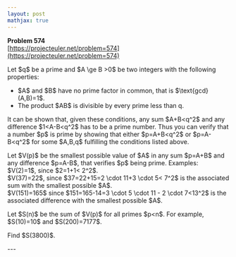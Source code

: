 ```yaml
---
layout: post
mathjax: true
---
```

**Problem 574**  
[https://projecteuler.net/problem=574](https://projecteuler.net/problem=574)

<p>Let $q$ be a prime and $A \ge B &gt;0$ be two integers with the following properties:
</p><ul><li> $A$ and $B$ have no prime factor in common, that is $\text{gcd}(A,B)=1$.</li>
<li> The product $AB$ is divisible by every prime less than q.</li>

</ul><p>It can be shown that, given these conditions, any sum $A+B&lt;q^2$ and any difference $1&lt;A-B&lt;q^2$ has to be a prime number. Thus you can verify that a number $p$ is prime by showing that either $p=A+B&lt;q^2$ or $p=A-B&lt;q^2$ for some $A,B,q$ fulfilling the conditions listed above.</p>

<p>Let $V(p)$ be the smallest possible value of $A$ in any sum $p=A+B$ and any difference $p=A-B$, that verifies $p$ being prime. Examples:<br />
$V(2)=1$, since $2=1+1&lt; 2^2$. <br />
$V(37)=22$, since $37=22+15=2 \cdot 11+3 \cdot 5&lt; 7^2$ is the associated sum with the smallest possible $A$.<br />
$V(151)=165$ since $151=165-14=3 \cdot 5 \cdot 11 - 2 \cdot 7&lt;13^2$ is the associated difference with the smallest possible $A$. </p>
<p>
Let $S(n)$ be the sum of $V(p)$ for all primes $p&lt;n$. For example, $S(10)=10$ and $S(200)=7177$.</p>
<p>
Find $S(3800)$.
</p>
---
